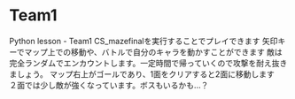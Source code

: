 # Team1
Python lesson - Team1
CS_mazefinalを実行することでプレイできます
矢印キーでマップ上での移動や、バトルで自分のキャラを動かすことができます
敵は完全ランダムでエンカウントします。一定時間で帰っていくので攻撃を耐え抜きましょう。
マップ右上がゴールであり、1面をクリアすると2面に移動します　２面では少し敵が強くなっています。ボスもいるかも...？
